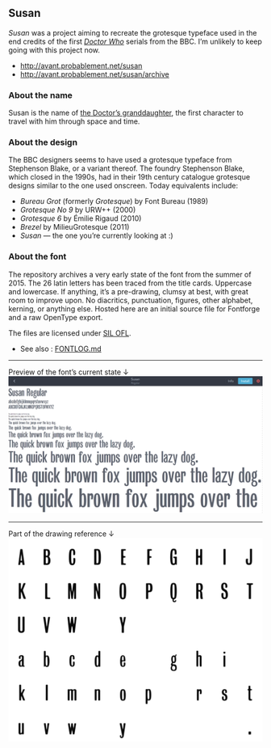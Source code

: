 ## Susan

_Susan_ was a project aiming to recreate the grotesque typeface used in the end credits of the first [_Doctor Who_](http://en.wikipedia.org/wiki/Doctor_Who) serials from the BBC. I’m unlikely to keep going with this project now.

* http://avant.probablement.net/susan
* http://avant.probablement.net/susan/archive

### About the name

Susan is the name of [the Doctor’s granddaughter](http://en.wikipedia.org/wiki/Susan_Foreman), the first character to travel with him through space and time.

### About the design

The BBC designers seems to have used a grotesque typeface from Stephenson Blake, or a variant thereof. The foundry Stephenson Blake, which closed in the 1990s, had in their 19th century catalogue grotesque designs similar to the one used onscreen. Today equivalents include:

* *Bureau Grot* (formerly *Grotesque*) by Font Bureau (1989)
* *Grotesque No 9* by URW++ (2000)
* *Grotesque 6* by Émilie Rigaud (2010)
* *Brezel* by MilieuGrotesque (2011)
* *Susan* — the one you’re currently looking at :)

### About the font

The repository archives a very early state of the font from the summer of 2015. The 26 latin letters has been traced from the title cards. Uppercase and lowercase. If anything, it’s a pre-drawing, clumsy at best, with great room to improve upon. No diacritics, punctuation, figures, other alphabet, kerning, or anything else. Hosted here are an initial source file for Fontforge and a raw OpenType export.

The files are licensed under [SIL OFL](http://scripts.sil.org/OFL).

* See also : [FONTLOG.md](FONTLOG.md)

---

Preview of the font’s current state ↓
![preview](documentation/susan-0.2_preview.png)

---

Part of the drawing reference ↓
![reference](documentation/letters_reference.png)
